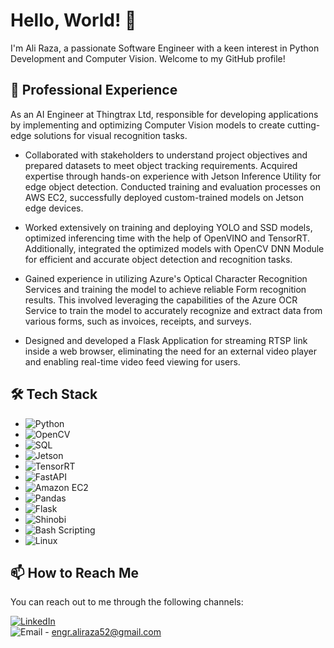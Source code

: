
# Hello, World! 👋

<!-- Add an attractive header image or logo here -->

I'm Ali Raza, a passionate Software Engineer with a keen interest in Python Development and Computer Vision. Welcome to my GitHub profile!


## 💼 Professional Experience

As an AI Engineer at Thingtrax Ltd, responsible for developing applications by implementing and optimizing Computer Vision models to create cutting-edge solutions for visual recognition tasks.

- Collaborated with stakeholders to understand project objectives and prepared datasets to meet object tracking requirements. Acquired expertise through hands-on experience with Jetson Inference Utility for edge object detection. Conducted training and evaluation processes on AWS EC2, successfully deployed custom-trained models on Jetson edge devices.

- Worked extensively on training and deploying YOLO and SSD models, optimized inferencing time with the help of OpenVINO and TensorRT. Additionally, integrated the optimized models with OpenCV DNN Module for efficient and accurate object detection and recognition tasks.

- Gained experience in utilizing Azure's Optical Character Recognition Services and training the model to achieve reliable Form recognition results. This involved leveraging the capabilities of the Azure OCR Service to train the model to accurately recognize and extract data from various forms, such as invoices, receipts, and surveys.

- Designed and developed a Flask Application for streaming RTSP link inside a web browser, eliminating the need for an external video player and enabling real-time video feed viewing for users.

## 🛠️ Tech Stack

- ![Python](https://img.shields.io/badge/-Python-3776AB?logo=python&logoColor=white)
- ![OpenCV](https://img.shields.io/badge/-OpenCV-5C3EE8?logo=opencv&logoColor=white)
- ![SQL](https://img.shields.io/badge/-SQL-4479A1?logo=postgresql&logoColor=white)
- ![Jetson](https://img.shields.io/badge/-Jetson-76B900?logo=nvidia&logoColor=white)
- ![TensorRT](https://img.shields.io/badge/-TensorRT-FF4500?logo=nvidia&logoColor=white)
- ![FastAPI](https://img.shields.io/badge/-FastAPI-009688?logo=fastapi&logoColor=white)
- ![Amazon EC2](https://img.shields.io/badge/-Amazon%20EC2-232F3E?logo=amazonaws&logoColor=white)
- ![Pandas](https://img.shields.io/badge/-Pandas-150458?logo=pandas&logoColor=white)
- ![Flask](https://img.shields.io/badge/-Flask-000000?logo=flask&logoColor=white)
- ![Shinobi](https://img.shields.io/badge/-Shinobi-FF7F50?logo=shinobi&logoColor=white)
- ![Bash Scripting](https://img.shields.io/badge/-Bash%20Scripting-4EAA25?logo=gnu-bash&logoColor=white)
- ![Linux](https://img.shields.io/badge/-Linux-FCC624?logo=linux&logoColor=black)


## 📫 How to Reach Me

You can reach out to me through the following channels:

[![LinkedIn](https://img.shields.io/badge/-LinkedIn-0077B5?logo=linkedin&logoColor=white)](https://www.linkedin.com/in/ali-raza12/)
<br>
![Email](https://img.shields.io/badge/-Email-D14836?logo=gmail&logoColor=white) - engr.aliraza52@gmail.com
